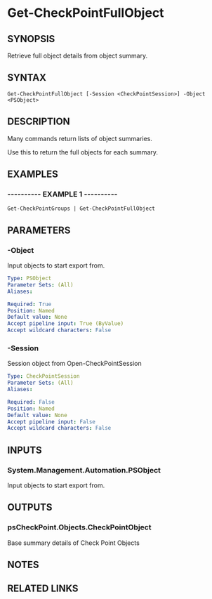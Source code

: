 # Get-CheckPointFullObject

## SYNOPSIS
Retrieve full object details from object summary.

## SYNTAX

```
Get-CheckPointFullObject [-Session <CheckPointSession>] -Object <PSObject>
```

## DESCRIPTION
Many commands return lists of object summaries.

Use this to return the full objects for each summary.

## EXAMPLES

### ----------  EXAMPLE 1  ----------
```
Get-CheckPointGroups | Get-CheckPointFullObject
```

## PARAMETERS

### -Object
Input objects to start export from.

```yaml
Type: PSObject
Parameter Sets: (All)
Aliases: 

Required: True
Position: Named
Default value: None
Accept pipeline input: True (ByValue)
Accept wildcard characters: False
```

### -Session
Session object from Open-CheckPointSession

```yaml
Type: CheckPointSession
Parameter Sets: (All)
Aliases: 

Required: False
Position: Named
Default value: None
Accept pipeline input: False
Accept wildcard characters: False
```

## INPUTS

### System.Management.Automation.PSObject
Input objects to start export from.

## OUTPUTS

### psCheckPoint.Objects.CheckPointObject
Base summary details of Check Point Objects

## NOTES

## RELATED LINKS


